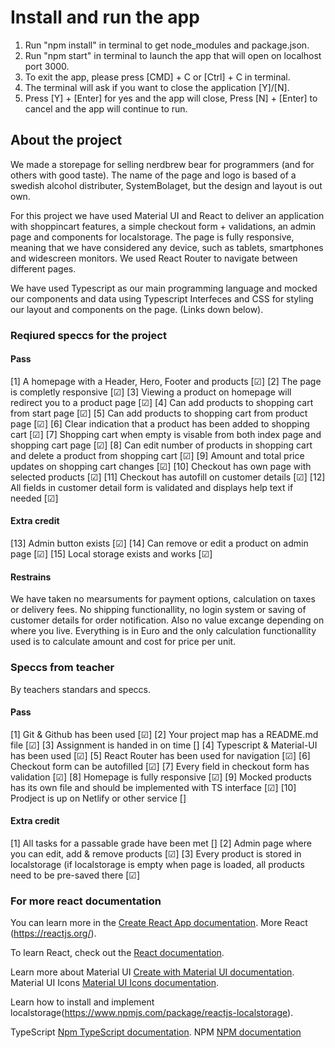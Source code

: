 # Install and run the app
1. Run "npm install" in terminal to get node_modules and package.json.
2. Run "npm start" in terminal to launch the app that will open on localhost port 3000.
3. To exit the app, please press [CMD] + C or [Ctrl] + C in terminal.
4. The terminal will ask if you want to close the application [Y]/[N].
5. Press [Y] + [Enter] for yes and the app will close, Press [N] + [Enter] to cancel and the app
will continue to run.

## About the project
We made a storepage for selling nerdbrew bear for programmers (and for others with good taste).
The name of the page and logo is based of a swedish alcohol distributer, SystemBolaget, but the design and layout is out own.

For this project we have used Material UI and React to deliver an application with shoppincart
features, a simple checkout form + validations, an admin page and components for localstorage.
The page is fully responsive, meaning that we have considered any device, such as tablets, smartphones and widescreen monitors. We used React Router to navigate between different pages.

We have used Typescript as our main programming language and mocked our components and data using Typescript Interfeces and CSS for styling our layout and components on the page. (Links down below).

### Reqiured speccs for the project

#### Pass
[1] A homepage with a Header, Hero, Footer and products                                     [&#9745;]
[2] The page is completly responsive                                                        [&#9745;]
[3] Viewing a product on homepage will redirect you to a product page                       [&#9745;]
[4] Can add products to shopping cart from start page                                       [&#9745;]
[5] Can add products to shopping cart from product page                                     [&#9745;]
[6] Clear indication that a product has been added to shopping cart                         [&#9745;]
[7] Shopping cart when empty is visable from both index page and shopping cart page         [&#9745;]
[8] Can edit number of products in shopping cart and delete a product from shopping cart    [&#9745;]
[9] Amount and total price updates on shopping cart changes                                 [&#9745;]
[10] Checkout has own page with selected products                                           [&#9745;]
[11] Checkout has autofill on customer details                                              [&#9745;]
[12] All fields in customer detail form is validated and displays help text if needed       [&#9745;]

#### Extra credit
[13] Admin button exists                                                                    [&#9745;]
[14] Can remove or edit a product on admin page                                             [&#9745;]
[15] Local storage exists and works                                                         [&#9745;]

#### Restrains
We have taken no mearsuments for payment options, calculation on taxes or delivery fees.
No shipping functionallity, no login system or saving of customer details for order notification.
Also no value excange depending on where you live. Everything is in Euro and the only calculation 
functionallity used is to calculate amount and cost for price per unit.

### Speccs from teacher
By teachers standars and speccs.

#### Pass
[1] Git & Github has been used                                                              [&#9745;]
[2] Your project map has a README.md file                                                   [&#9745;]
[3] Assignment is handed in on time                                                         []
[4] Typescript & Material-UI has been used                                                  [&#9745;]
[5] React Router has been used for navigation                                               [&#9745;]
[6] Checkout form can be autofilled                                                         [&#9745;]
[7] Every field in checkout form has validation                                             [&#9745;]
[8] Homepage is fully responsive                                                            [&#9745;]
[9] Mocked products has its own file and should be implemented with TS interface            [&#9745;]
[10] Prodject is up on Netlify or other service                                             []

#### Extra credit
[1] All tasks for a passable grade have been met                                            []
[2] Admin page where you can edit, add & remove products                                    [&#9745;]
[3] Every product is stored in localstorage (if localstorage is empty when page 
is loaded, all products need to be pre-saved there                                          [&#9745;]

### For more react documentation

You can learn more in the 
[Create React App documentation](https://facebook.github.io/create-react-app/docs/getting-started).
More React (https://reactjs.org/).

To learn React, check out the [React documentation](https://reactjs.org/).

Learn more about Material UI 
[Create with Material UI documentation](https://material-ui.com/getting-started/installation/).
Material UI Icons [Material UI Icons documentation](https://material-ui.com/components/material-icons/).

Learn how to install and implement localstorage(https://www.npmjs.com/package/reactjs-localstorage).

TypeScript [Npm TypeScript documentation](https://www.npmjs.com/package/typescript).
NPM [NPM documentation](https://docs.npmjs.com/downloading-and-installing-node-js-and-npm)
